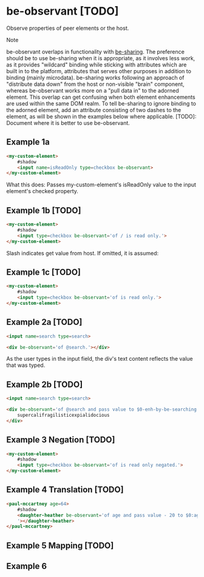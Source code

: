 # be-observant [TODO]

Observe properties of peer elements or the host.

> [!Note]
> be-observant overlaps in functionality with [be-sharing](https://github.com/bahrus/be-sharing).  The preference should be to use be-sharing when it is appropriate, as it involves less work, as it provides "wildcard" binding while sticking with attributes which are built in to the platform, attributes that serves other purposes in addition to binding (mainly microdata).  be-sharing works following an approach of "distribute data down" from the host or non-visible "brain" component, whereas be-observant works more on a "pull data in" to the adorned element.  This overlap can get confusing when both element enhancements are used within the same DOM realm.  To tell be-sharing to ignore binding to the adorned element, add an attribute consisting of two dashes to the element, as will be shown in the examples below where applicable. [TODO]:  Document where it is better to use be-observant.

## Example 1a

```html
<my-custom-element>
    #shadow
    <input name=isReadOnly type=checkbox be-observant>
</my-custom-element>
```

What this does:  Passes my-custom-element's isReadOnly value to the input element's checked property.

## Example 1b [TODO]

```html
<my-custom-element>
    #shadow
    <input type=checkbox be-observant='of / is read only.'>
</my-custom-element>
```

Slash indicates get value from host.  If omitted, it is assumed:

## Example 1c [TODO]

```html
<my-custom-element>
    #shadow
    <input type=checkbox be-observant='of is read only.'>
</my-custom-element>
```




## Example 2a [TODO]

```html
<input name=search type=search>

<div be-observant='of @search.'></div>
```

As the user types in the input field, the div's text content reflects the value that was typed.

## Example 2b [TODO]

```html
<input name=search type=search>

<div be-observant='of @search and pass value to $0-enh-by-be-searching : for text.'>
    supercalifragilisticexpialidocious
</div>
```

## Example 3  Negation [TODO]

```html
<my-custom-element>
    #shadow
    <input type=checkbox be-observant='of is read only negated.'>
</my-custom-element>
```

## Example 4 Translation [TODO]

```html
<paul-mccartney age=64>
    #shadow
    <daughter-heather be-observant='of age and pass value - 20 to $0:age.
    '></daughter-heather>
</paul-mccartney>
```

## Example 5 Mapping [TODO]

## Example 6